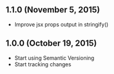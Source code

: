 ## 1.1.0 (November 5, 2015)

 - Improve jsx props output in stringify()

## 1.0.0 (October 19, 2015)

 - Start using Semantic Versioning
 - Start tracking changes
